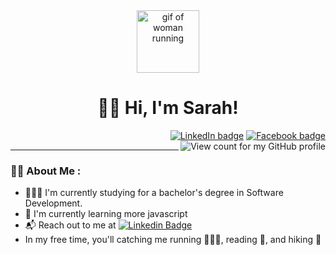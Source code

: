 <div id="header" align="center">
  <img src="https://i.giphy.com/media/v1.Y2lkPTc5MGI3NjExNGFobWcxcDBzZjdwZDgzemlmdnJsdXFzYm4zZjl0MWZuaWtrZmQwcSZlcD12MV9pbnRlcm5hbF9naWZfYnlfaWQmY3Q9Zw/9NnCfXjsJrF2MaMrlQ/giphy.gif" width="100" alt="gif of woman running">
</div>
<h1 align="center"> 👋🏻 Hi, I'm Sarah!</h1>
<div id="badges" align="right">
  <a href="https://www.linkedin.com/in/sarahaglenn"><img src="https://img.shields.io/badge/LinkedIn-blue?style=for-the-badge&logo=linkedin&logoColor=white" alt="LinkedIn badge"></a>
  <a href="https://www.facebook.com/sarah.glenn.397"><img src="https://img.shields.io/badge/Facebook-blue?style=for-the-badge&logo=facebook&logoColor=white" alt="Facebook badge"></a>
</div>
<img align="right" src="https://visitor-badge.laobi.icu/badge?page_id=sarahaglenn" alt="View count for my GitHub profile"/>
<!-- <div align="center">
    <img src="https://i.giphy.com/media/v1.Y2lkPTc5MGI3NjExZmd5MWpxOW54OWVyM2M0dDR6YWJhN2ZqYTRnNWgyMXhnejdhdjdvYSZlcD12MV9pbnRlcm5hbF9naWZfYnlfaWQmY3Q9Zw/NTqDdogPlDSCH6MUvW/giphy.gif" width="300" height="300"/>
</div> -->

---
### :woman_technologist: About Me :
- 👩🏼‍🎓 I'm currently studying for a bachelor's degree in Software Development.
- 🌱 I'm currently learning more javascript
- 📬 Reach out to me at [![Linkedin Badge](https://img.shields.io/badge/-LinkedIn-blue?style=flat&logo=Linkedin&logoColor=white)](https://www.linkedin.com/in/sarahaglenn)
- In my free time, you'll catching me running 🏃‍♀️‍➡️, reading 📖, and hiking 🥾

<!--
**sarahaglenn/sarahaglenn** is a ✨ _special_ ✨ repository because its `README.md` (this file) appears on your GitHub profile.

Here are some ideas to get you started:

- 🔭 I’m currently working on ...
- 🌱 I’m currently learning ...
- 👯 I’m looking to collaborate on ...
- 🤔 I’m looking for help with ...
- 💬 Ask me about ...
- 📫 How to reach me: ...
- 😄 Pronouns: ...
- ⚡ Fun fact: ...
-->
